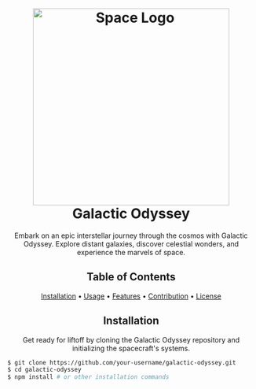 <!-- Project Title -->
<h1 align="center">
  <img src="link_to_space_logo" alt="Space Logo" width="400px">
  <br>
  Galactic Odyssey
</h1>

<!-- Project Description -->
<p align="center">Embark on an epic interstellar journey through the cosmos with Galactic Odyssey. Explore distant galaxies, discover celestial wonders, and experience the marvels of space.</p>

<!-- Table of Contents -->
<h2 align="center">Table of Contents</h2>
<p align="center">
  <a href="#installation">Installation</a> •
  <a href="#usage">Usage</a> •
  <a href="#features">Features</a> •
  <a href="#contribution">Contribution</a> •
  <a href="#license">License</a>
</p>

<!-- Installation Section -->
<h2 align="center" id="installation">Installation</h2>
<p align="center">Get ready for liftoff by cloning the Galactic Odyssey repository and initializing the spacecraft's systems.</p>

```bash
$ git clone https://github.com/your-username/galactic-odyssey.git
$ cd galactic-odyssey
$ npm install # or other installation commands
